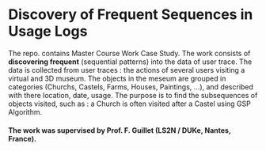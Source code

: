# Discovery of Frequent Sequences in Usage Logs 

The repo. contains Master Course Work Case Study. The work consists of **discovering frequent** (sequential patterns) into the data of user trace. The data is collected from user traces : the actions of several users visiting a virtual and 3D museum. The objects in the meseum
are grouped in categories (Churchs, Castels, Farms, Houses, Paintings, ...), and described with there location, date, usage. The purpose is to find the subsequences of objects visited, such as : a Church is often visited after a Castel using GSP Algorithm. 

#### The work was supervised by Prof. F. Guillet (LS2N / DUKe, Nantes, France). 
